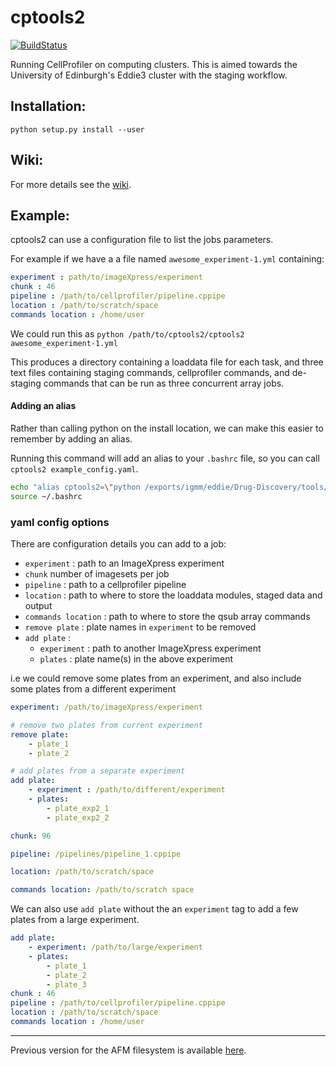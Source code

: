 # cptools2

[![BuildStatus](https://travis-ci.org/CarragherLab/cptools2.svg?branch=master)](https://travis-ci.org/CarragherLab/cptools2)

Running CellProfiler on computing clusters. This is aimed towards the University of Edinburgh's Eddie3 cluster with the staging workflow.

## Installation:
`python setup.py install --user`




## Wiki:
For more details see the [wiki](https://github.com/CarragherLab/cptools2/wiki).

## Example:

cptools2 can use a configuration file to list the jobs parameters.

For example if we have a a file named `awesome_experiment-1.yml` containing:

```yaml
experiment : path/to/imageXpress/experiment
chunk : 46
pipeline : /path/to/cellprofiler/pipeline.cppipe
location : /path/to/scratch/space
commands location : /home/user
```

We could run this as `python /path/to/cptools2/cptools2 awesome_experiment-1.yml`


This produces a directory containing a loaddata file for each task, and three text files containing staging commands, cellprofiler commands, and de-staging commands that can be run as three concurrent array jobs.


#### Adding an alias

Rather than calling python on the install location, we can make this easier to
remember by adding an alias.

Running this command will add an alias to your `.bashrc` file, so you can call
`cptools2 example_config.yaml`.

```bash
echo "alias cptools2=\"python /exports/igmm/eddie/Drug-Discovery/tools/cptools2/cptools2\"" >> ~/.bashrc
source ~/.bashrc
```

### yaml config options

There are configuration details you can add to a job:

- `experiment` : path to an ImageXpress experiment
- `chunk` number of imagesets per job
- `pipeline` : path to a cellprofiler pipeline
- `location` : path to where to store the loaddata modules, staged data and output
- `commands location` : path to where to store the qsub array commands
- `remove plate` : plate names in `experiment` to be removed
- `add plate` :
    - `experiment` : path to another ImageXpress experiment
    - `plates` : plate name(s) in the above experiment

i.e we could remove some plates from an experiment, and also include some plates from a different experiment

```yaml
experiment: /path/to/imageXpress/experiment

# remove two plates from current experiment
remove plate:
    - plate_1
    - plate_2

# add plates from a separate experiment
add plate:
    - experiment : /path/to/different/experiment
    - plates:
        - plate_exp2_1
        - plate_exp2_2

chunk: 96

pipeline: /pipelines/pipeline_1.cppipe

location: /path/to/scratch/space

commands location: /path/to/scratch space
```


We can also use `add plate` without the an `experiment` tag to add a few plates
from a large experiment.
```yaml
add plate:
    - experiment: /path/to/large/experiment
    - plates:
        - plate_1
        - plate_2
        - plate_3
chunk : 46
pipeline : /path/to/cellprofiler/pipeline.cppipe
location : /path/to/scratch/space
commands location : /home/user
```


--------------------------

Previous version for the AFM filesystem is available [here](https://github.com/swarchal/CP_tools).


